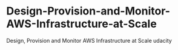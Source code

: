 # Design-Provision-and-Monitor-AWS-Infrastructure-at-Scale
Design, Provision and Monitor AWS Infrastructure at Scale udacity
